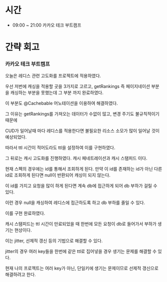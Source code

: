 # 시간
- 09:00 ~ 21:00 카카오 테크 부트캠프

# 간략 회고

### 카카오 테크 부트캠프

오늘은 레디스 관련 고도화를 프로젝트에 적용하였다.

우선 저번에 캐싱을 적용할 곳을 3가지로 고르고, getRankings 즉 페이지네이션 부분을 캐싱하는 부분을 못했는데 그 부분 까지 완료하였다.

이 부분도 @Cachebable 어노테이션을 이용하여 해결하였다.

그 이유는 getRankings를 가져오는 데이터가 수없이 많고, 변경 주기도 불규칙적이기 때문에

CUD가 일어날때 마다 레디스를 적용한다면 불필요한 리소스 소모가 많이 일어날 것이 예상되었다.

따라서 ttl 시간이 적어도라도 ttl을 설정하여 이를 구현하였다.

그 뒤로는 캐시 고도화를 진행하였다. 캐시 페네트레이션과 캐시 스탬피드 이다.

현재 스펙의 경우에는 id를 통해서 조회하게 된다. 만약 이 id를 존재하는 id가 아닌 다른 id로 조회하게 된다면 null이 반환되어 캐싱이 되지 않는다.

이 id를 가지고 요청을 많이 하게 된다면 계속 db에 접근하게 되어 db 부하가 걸릴 수 있다.

이런 경우 null을 캐싱하여 레디스에 접근하도록 하고 db 부하를 줄일 수 있다.

이를 구현 완료하였다.

캐시 스탬피드는 ttl 시간이 만료되었을 때 한번에 모든 요청이 db로 들어가서 부하가 생기는 현상이다.

이는 jitter, 선제적 갱신 등의 기법으로 해결할 수 있다.

jitter의 경우 여러 key들을 한번에 같은 ttl로 집어넣을 경우 생기는 문제를 해결할 수 있다.

현재 나의 프로젝트는 여러 key가 아닌, 단일키에 생기는 문제이므로 선제적 갱신으로 해결하려고 한다.
